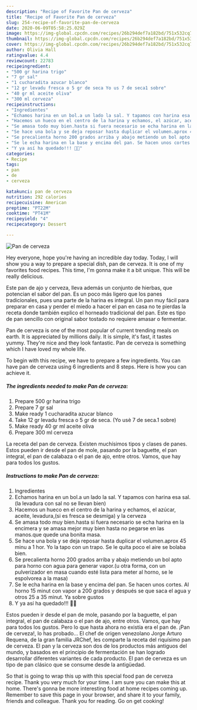 ```yaml
---
description: "Recipe of Favorite Pan de cerveza"
title: "Recipe of Favorite Pan de cerveza"
slug: 254-recipe-of-favorite-pan-de-cerveza
date: 2020-06-09T05:58:25.029Z
image: https://img-global.cpcdn.com/recipes/26b294def7a182bd/751x532cq70/pan-de-cerveza-foto-principal.jpg
thumbnail: https://img-global.cpcdn.com/recipes/26b294def7a182bd/751x532cq70/pan-de-cerveza-foto-principal.jpg
cover: https://img-global.cpcdn.com/recipes/26b294def7a182bd/751x532cq70/pan-de-cerveza-foto-principal.jpg
author: Olivia Hall
ratingvalue: 4.4
reviewcount: 22783
recipeingredient:
- "500 gr harina trigo"
- "7 gr sal"
- "1 cucharadita azucar blanco"
- "12 gr levadu fresca o 5 gr de seca Yo us 7 de seca1 sobre"
- "40 gr ml aceite oliva"
- "300 ml cerveza"
recipeinstructions:
- "Ingredientes"
- "Echamos harina en un bol.a un lado la sal. Y tapamos con harina esa sal.(la levadura con sal no se llevan bien)"
- "Hacemos un hueco en el centro de la harina y echamos, el azúcar, aceite, levadura,(si es fresca se desmiga) y la cerveza"
- "Se amasa todo muy bien.hasta si fuera necesario se echa harina en la encimera y se amasa mejor muy bien hasta no pegarse en las manos.que quede una bonita masa."
- "Se hace una bola y se deja reposar hasta duplicar el volumen.aprox 45 minu a 1 hor. Yo la tapo con un trapo. Se le quita poco el aire se bolaba bien."
- "Se precalienta horno 200 grados arriba y abajo metiendo un bol apto para horno con agua para generar vapor.(u otra forma, con un pulverizador en masa cuando esté lista para meter al horno, se le espolvorea a la masa)"
- "Se le echa harina en la base y encima del pan. Se hacen unos cortes. Al horno 15 minut con vapor a 200 grados y después se que saca el agua y otros 25 a 35 minut. Ya sobre gustos"
- "Y ya así ha quedado!!! 💪💪"
categories:
- Recipe
tags:
- pan
- de
- cerveza

katakunci: pan de cerveza 
nutrition: 292 calories
recipecuisine: American
preptime: "PT22M"
cooktime: "PT41M"
recipeyield: "4"
recipecategory: Dessert

---
```



![Pan de cerveza](https://img-global.cpcdn.com/recipes/26b294def7a182bd/751x532cq70/pan-de-cerveza-foto-principal.jpg)

Hey everyone, hope you're having an incredible day today. Today, I will show you a way to prepare a special dish, pan de cerveza. It is one of my favorites food recipes. This time, I'm gonna make it a bit unique. This will be really delicious.

Este pan de ajo y cerveza, lleva además un conjunto de hierbas, que potencian el sabor del pan. Es un poco más ligero que los panes tradicionales, pues una parte de la harina es integral. Un pan muy fácil para preparar en casa y perder el miedo a hacer el pan en casa no te pierdas la receta donde también explico el horneado tradicional del pan. Este es tipo de pan sencillo con original sabor tostado no requiere amasar o fermentar.

Pan de cerveza is one of the most popular of current trending meals on earth. It is appreciated by millions daily. It is simple, it's fast, it tastes yummy. They're nice and they look fantastic. Pan de cerveza is something which I have loved my whole life.


To begin with this recipe, we have to prepare a few ingredients. You can have pan de cerveza using 6 ingredients and 8 steps. Here is how you can achieve it.

<!--inarticleads1-->

##### The ingredients needed to make Pan de cerveza:

1. Prepare 500 gr harina trigo
1. Prepare 7 gr sal
1. Make ready 1 cucharadita azucar blanco
1. Take 12 gr levadu fresca o 5 gr de seca. (Yo usè 7 de seca.1 sobre)
1. Make ready 40 gr ml aceite oliva
1. Prepare 300 ml cerveza


La receta del pan de cerveza. Existen muchísimos tipos y clases de panes. Estos pueden ir desde el pan de mole, pasando por la baguette, el pan integral, el pan de calabaza o el pan de ajo, entre otros. Vamos, que hay para todos los gustos. 

<!--inarticleads2-->

##### Instructions to make Pan de cerveza:

1. Ingredientes
1. Echamos harina en un bol.a un lado la sal. Y tapamos con harina esa sal.(la levadura con sal no se llevan bien)
1. Hacemos un hueco en el centro de la harina y echamos, el azúcar, aceite, levadura,(si es fresca se desmiga) y la cerveza
1. Se amasa todo muy bien.hasta si fuera necesario se echa harina en la encimera y se amasa mejor muy bien hasta no pegarse en las manos.que quede una bonita masa.
1. Se hace una bola y se deja reposar hasta duplicar el volumen.aprox 45 minu a 1 hor. Yo la tapo con un trapo. Se le quita poco el aire se bolaba bien.
1. Se precalienta horno 200 grados arriba y abajo metiendo un bol apto para horno con agua para generar vapor.(u otra forma, con un pulverizador en masa cuando esté lista para meter al horno, se le espolvorea a la masa)
1. Se le echa harina en la base y encima del pan. Se hacen unos cortes. Al horno 15 minut con vapor a 200 grados y después se que saca el agua y otros 25 a 35 minut. Ya sobre gustos
1. Y ya así ha quedado!!! 💪💪


Estos pueden ir desde el pan de mole, pasando por la baguette, el pan integral, el pan de calabaza o el pan de ajo, entre otros. Vamos, que hay para todos los gustos. Pero lo que hasta ahora no existía era el pan de. ¡Pan de cerveza!, lo has probado… El chef de origen venezolano Jorge Arturo Requena, de la gran familia JRChef, les comparte la receta del riquísimo pan de cerveza. El pan y la cerveza son dos de los productos más antiguos del mundo, y basados en el principio de fermentación se han logrado desarrollar diferentes variantes de cada producto. El pan de cerveza es un tipo de pan clásico que se consume desde la antigüedad. 

So that is going to wrap this up with this special food pan de cerveza recipe. Thank you very much for your time. I am sure you can make this at home. There's gonna be more interesting food at home recipes coming up. Remember to save this page in your browser, and share it to your family, friends and colleague. Thank you for reading. Go on get cooking!
